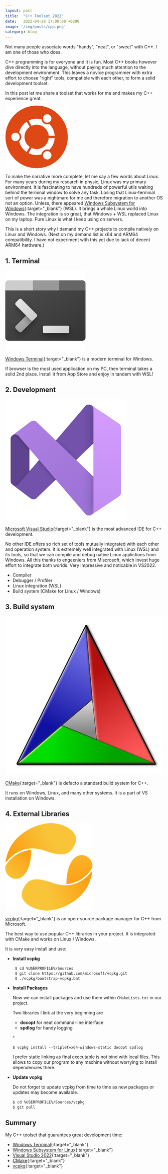 ```yaml
---
layout: post
title:  "C++ Toolset 2022"
date:   2022-04-28 17:00:00 +0200
image: '/img/posts/cpp.png'
category: blog
---
```


Not many people associate words "handy", "neat", or "sweet" with C++. I am one of those who does.

C++ programming is for everyone and it is fun. Most C++ books however dive directly into the
language, without paying much attention to the development environment. This leaves a novice
programmer with extra effort to choose "right" tools, compatible with each other, to form a solid
development toolset.

In this post let me share a toolset that works for me and makes my C++ experience great.

<img class="section-open" src="/img/posts/ubuntu.png"/>

To make the narrative more complete, let me say a few words about Linux.  For many years during my
research in physic, Linux was my primary environment. It is fascinating to have hundreds of powerful
utils waiting behind the terminal window to solve any task.  Losing that Linux-terminal sort of
power was a nightmare for me and therefore migration to another OS not an option. Unless, there
appeared [Windows Subsystem for Windows][wsl]{:target="_blank"} (WSL). It brings a whole Linux world
into Windows. The integration is so great, that Windows + WSL replaced Linux on my laptop. Pure
Linux is what I keep using on servers.

This is a short story why I demand my C++ projects to compile natively on Linux and Windows. (Next
on my demand list is x64 and ARM64 compatibility. I have not experiment with this yet due to lack of
decent ARM64 hardware.)




## 1. Terminal

<img class="section-open" src="/img/posts/terminal.png"/>

[Windows Terminal][wterm]{:target="_blank"} is a modern terminal for Windows.

If browser is the most used application on my PC, then terminal takes a solid 2nd place.  Install it
from App Store and enjoy in tandem with WSL!

## 2. Development

<img class="section-open" src="/img/posts/vs2022.svg"/>

[Microsoft Visual Studio][vs2022]{:target="_blank"} is the most advanced IDE for C++ development.
 
No other IDE offers so rich set of tools mutually integrated with each other and operation system.
It is extremely well integrated with Linux (WSL) and its tools, so that we can compile and debug
native Linux applictions from Windows.  All this thanks to engeeniers from Miscrosoft, which invest
huge effort to integrate both worlds. Very impressive and noticable in VS2022.

  - Compiler
  - Debugger / Profiler
  - Linux integration (WSL)
  - Build system (CMake for Linux / Windows)


## 3. Build system

<img class="section-open" src="/img/posts/cmake.png"/>

[CMake][cmake]{:target="_blank"} is defacto a standard build system for C++.

It runs on Windows, Linux, and many other systems. It is a part of VS installation on Windows.


## 4. External Libraries

<img class="section-open" src="/img/posts/vcpkg.png"/>

[vcpkg][vcpkg]{:target="_blank"} is an open-source package manager for C++ from Microsoft.

The best way to use popular C++ libraries in your project. It is integrated with CMake and works on
Linux / Windows.

It is very easy install and use:

  * __Install vcpkg__

    ```
     $ cd %USERPROFILE%/Sources
     $ git clone https://github.com/microsoft/vcpkg.git
     $ ./vcpkg/bootstrap-vcpkg.bat
    ```

  * __Install Packages__

    Now we can install packages and use them within `CMakeLists.txt` in our project.

    Two libraries I link at the very beginning are
      - __docopt__ for neat command-line interface
      - __spdlog__ for handy logging

    ^

    ```
    $ vcpkg install --triplet=x64-windows-static docopt spdlog
    ```

    I prefer static linking as final executable is not bind with local files. This allows to copy our
    program to any machine without worrying to install dependencies there.

  * __Update vcpkg__

    Do not forget to update vcpkg from time to time as new packages or updates may become available.

    ```
    $ cd %USERPROFILE%/Sources/vcpkg
    $ git pull
    ```

## Summary

My C++ toolset that guarantees great development time:

  * [Windows Terminal][wterm]{:target="_blank"}
  * [Windows Subsystem for Linux][wsl]{:target="_blank"}
  * [Visual Studio 2022][vs2022]{:target="_blank"}
  * [CMake][cmake]{:target="_blank"}
  * [vcpkg][vcpkg]{:target="_blank"}

[cmake]:  https://cmake.org/
[vcpkg]:  https://vcpkg.io/
[vs2022]: https://visualstudio.microsoft.com/
[wsl]:    https://docs.microsoft.com/en-us/windows/wsl/
[wterm]:  https://aka.ms/terminal
